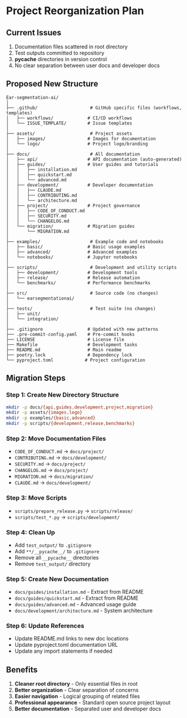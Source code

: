 # Project Reorganization Plan

## Current Issues
1. Documentation files scattered in root directory
2. Test outputs committed to repository
3. __pycache__ directories in version control
4. No clear separation between user docs and developer docs

## Proposed New Structure

```
Ear-segmentation-ai/
│
├── .github/                    # GitHub specific files (workflows, templates)
│   ├── workflows/             # CI/CD workflows
│   └── ISSUE_TEMPLATE/        # Issue templates
│
├── assets/                     # Project assets
│   ├── images/                # Images for documentation
│   └── logo/                  # Project logo/branding
│
├── docs/                       # All documentation
│   ├── api/                   # API documentation (auto-generated)
│   ├── guides/                # User guides and tutorials
│   │   ├── installation.md
│   │   ├── quickstart.md
│   │   └── advanced.md
│   ├── development/           # Developer documentation
│   │   ├── CLAUDE.md
│   │   ├── CONTRIBUTING.md
│   │   └── architecture.md
│   ├── project/               # Project governance
│   │   ├── CODE_OF_CONDUCT.md
│   │   ├── SECURITY.md
│   │   └── CHANGELOG.md
│   └── migration/             # Migration guides
│       └── MIGRATION.md
│
├── examples/                   # Example code and notebooks
│   ├── basic/                 # Basic usage examples
│   ├── advanced/              # Advanced examples
│   └── notebooks/             # Jupyter notebooks
│
├── scripts/                    # Development and utility scripts
│   ├── development/           # Development tools
│   ├── release/               # Release automation
│   └── benchmarks/            # Performance benchmarks
│
├── src/                        # Source code (no changes)
│   └── earsegmentationai/
│
├── tests/                      # Test suite (no changes)
│   ├── unit/
│   └── integration/
│
├── .gitignore                 # Updated with new patterns
├── .pre-commit-config.yaml    # Pre-commit hooks
├── LICENSE                    # License file
├── Makefile                   # Development tasks
├── README.md                  # Main readme
├── poetry.lock                # Dependency lock
└── pyproject.toml            # Project configuration
```

## Migration Steps

### Step 1: Create New Directory Structure
```bash
mkdir -p docs/{api,guides,development,project,migration}
mkdir -p assets/{images,logo}
mkdir -p examples/{basic,advanced}
mkdir -p scripts/{development,release,benchmarks}
```

### Step 2: Move Documentation Files
- `CODE_OF_CONDUCT.md` → `docs/project/`
- `CONTRIBUTING.md` → `docs/development/`
- `SECURITY.md` → `docs/project/`
- `CHANGELOG.md` → `docs/project/`
- `MIGRATION.md` → `docs/migration/`
- `CLAUDE.md` → `docs/development/`

### Step 3: Move Scripts
- `scripts/prepare_release.py` → `scripts/release/`
- `scripts/test_*.py` → `scripts/development/`

### Step 4: Clean Up
- Add `test_output/` to `.gitignore`
- Add `**/__pycache__/` to `.gitignore`
- Remove all `__pycache__` directories
- Remove `test_output/` directory

### Step 5: Create New Documentation
- `docs/guides/installation.md` - Extract from README
- `docs/guides/quickstart.md` - Extract from README
- `docs/guides/advanced.md` - Advanced usage guide
- `docs/development/architecture.md` - System architecture

### Step 6: Update References
- Update README.md links to new doc locations
- Update pyproject.toml documentation URL
- Update any import statements if needed

## Benefits
1. **Cleaner root directory** - Only essential files in root
2. **Better organization** - Clear separation of concerns
3. **Easier navigation** - Logical grouping of related files
4. **Professional appearance** - Standard open source project layout
5. **Better documentation** - Separated user and developer docs